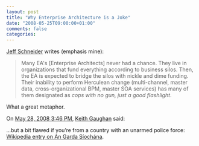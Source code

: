 ```yaml
---
layout: post
title: "Why Enterprise Architecture is a Joke"
date: "2008-05-25T09:00:00+01:00"
comments: false
categories: 
---
```


<p><a href="http://schneider.blogspot.com/2008/05/why-enterprise-architecture-is-joke.html">Jeff Schneider</a> writes (emphasis mine):</p>

<blockquote>
<p>Many EA's [Enterprise Architects] never had a chance. They live in organizations that fund everything according to business silos. Then, the EA is expected to bridge the silos with nickle and dime funding. Their inability to perform Herculean change (multi-channel, master data, cross-organizational BPM, master SOA services) has many of them designated as <em>cops with no gun, just a good flashlight</em>.</p>
</blockquote>

<p>What a great metaphor.</p>

<section class="comments">



<div class="comment" id="comment-1726">
On <a href="#comment-1726" title="Permalink to this comment">May 28, 2008  3:46 PM</a>, <a href="http://talideon.com/" title="http://talideon.com/" rel="nofollow">Keith Gaughan</a>
said:
<p>&#8230;but a bit flawed if you&#8217;re from a country with an unarmed police force: <a href="http://en.wikipedia.org/wiki/Garda_S%C3%ADoch%C3%A1na#An_unarmed_force" rel="nofollow">Wikipedia entry on An Garda Síochána</a>.</p>


</section>

